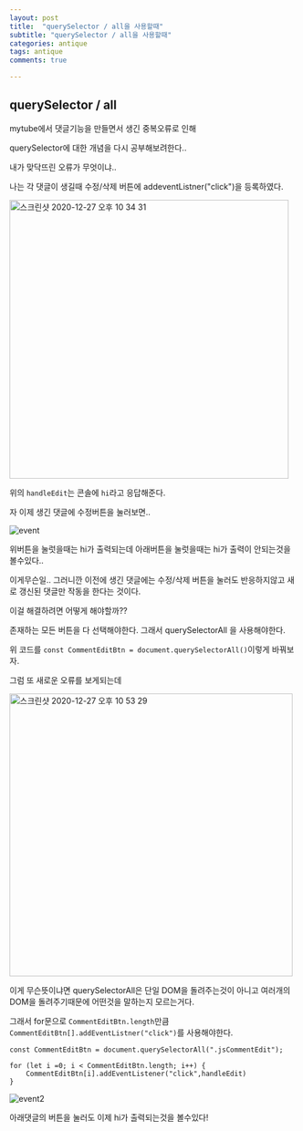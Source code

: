 ```yaml
---
layout: post
title:  "querySelector / all을 사용할때"
subtitle: "querySelector / all을 사용할때"
categories: antique
tags: antique
comments: true

---
```


## querySelector / all

mytube에서 댓글기능을 만들면서 생긴 중복오류로 인해

querySelector에 대한 개념을 다시 공부해보려한다..

내가 맞닥뜨린 오류가 무엇이냐..

나는 각 댓글이 생길때 수정/삭제 버튼에 addeventListner("click")을 등록하였다.

<img width="489" alt="스크린샷 2020-12-27 오후 10 34 31" src="https://user-images.githubusercontent.com/56789064/103172010-b0e32280-4893-11eb-8015-59f94696d50d.png">

위의 `handleEdit`는 콘솔에 `hi`라고 응답해준다.

자 이제 생긴 댓글에 수정버튼을 눌러보면..

![event](https://user-images.githubusercontent.com/56789064/103172153-d02e7f80-4894-11eb-8dd9-694bc2c22f2c.gif)

위버튼을 눌럿을때는 hi가 출력되는데 아래버튼을 눌럿을때는 hi가 출력이 안되는것을 볼수있다..

이게무슨일.. 그러니깐 이전에 생긴 댓글에는 수정/삭제 버튼을 눌러도 반응하지않고 새로 갱신된 댓글만 작동을 한다는 것이다.

이걸 해결하려면 어떻게 해야할까??

존재하는 모든 버튼을 다 선택해야한다. 그래서 querySelectorAll 을 사용해야한다.

위 코드를 `const CommentEditBtn = document.querySelectorAll()`이렇게 바꿔보자.

그럼 또 새로운 오류를 보게되는데

<img width="496" alt="스크린샷 2020-12-27 오후 10 53 29" src="https://user-images.githubusercontent.com/56789064/103172374-57c8be00-4896-11eb-89cf-221e700ebea2.png">

이게 무슨뜻이냐면 querySelectorAll은 단일 DOM을 돌려주는것이 아니고 여러개의 DOM을 돌려주기때문에 어떤것을 말하는지 모르는거다.

그래서 for문으로 `CommentEditBtn.length`만큼 `CommentEditBtn[].addEventListner("click")`를 사용해야한다.

```
const CommentEditBtn = document.querySelectorAll(".jsCommentEdit");

for (let i =0; i < CommentEditBtn.length; i++) {
    CommentEditBtn[i].addEventListener("click",handleEdit)
}
```

![event2](https://user-images.githubusercontent.com/56789064/103172550-a2970580-4897-11eb-8833-8a988a962c7f.gif)

아래댓글의 버튼을 눌러도 이제 hi가 출력되는것을 볼수있다!

